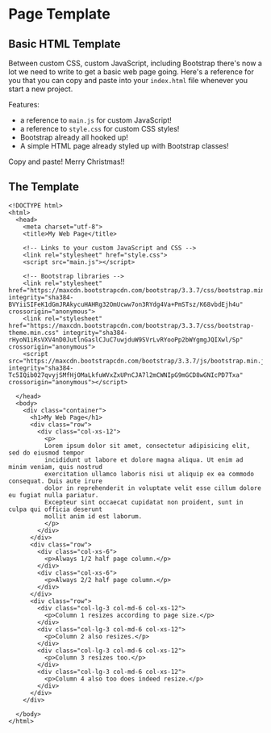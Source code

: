 # Page Template

## Basic HTML Template

Between custom CSS, custom JavaScript, including Bootstrap there's now a lot we need to write to get a basic web page going. Here's a reference for you that you can copy and paste into your `index.html` file whenever you start a new project.

Features:

* a reference to `main.js` for custom JavaScript!
* a reference to `style.css` for custom CSS styles!
* Bootstrap already all hooked up!
* A simple HTML page already styled up with Bootstrap classes!

Copy and paste! Merry Christmas!!

## The Template

```markup
<!DOCTYPE html>
<html>
  <head>
    <meta charset="utf-8">
    <title>My Web Page</title>

    <!-- Links to your custom JavaScript and CSS -->
    <link rel="stylesheet" href="style.css">
    <script src="main.js"></script>

    <!-- Bootstrap libraries -->
    <link rel="stylesheet" href="https://maxcdn.bootstrapcdn.com/bootstrap/3.3.7/css/bootstrap.min.css" integrity="sha384-BVYiiSIFeK1dGmJRAkycuHAHRg32OmUcww7on3RYdg4Va+PmSTsz/K68vbdEjh4u" crossorigin="anonymous">
    <link rel="stylesheet" href="https://maxcdn.bootstrapcdn.com/bootstrap/3.3.7/css/bootstrap-theme.min.css" integrity="sha384-rHyoN1iRsVXV4nD0JutlnGaslCJuC7uwjduW9SVrLvRYooPp2bWYgmgJQIXwl/Sp" crossorigin="anonymous">
    <script src="https://maxcdn.bootstrapcdn.com/bootstrap/3.3.7/js/bootstrap.min.js" integrity="sha384-Tc5IQib027qvyjSMfHjOMaLkfuWVxZxUPnCJA7l2mCWNIpG9mGCD8wGNIcPD7Txa" crossorigin="anonymous"></script>

  </head>
  <body>
    <div class="container">
      <h1>My Web Page</h1>
      <div class="row">
        <div class="col-xs-12">
          <p>
          Lorem ipsum dolor sit amet, consectetur adipisicing elit, sed do eiusmod tempor
          incididunt ut labore et dolore magna aliqua. Ut enim ad minim veniam, quis nostrud
          exercitation ullamco laboris nisi ut aliquip ex ea commodo consequat. Duis aute irure
          dolor in reprehenderit in voluptate velit esse cillum dolore eu fugiat nulla pariatur.
          Excepteur sint occaecat cupidatat non proident, sunt in culpa qui officia deserunt
          mollit anim id est laborum.
          </p>
        </div>
      </div>
      <div class="row">
        <div class="col-xs-6">
          <p>Always 1/2 half page column.</p>
        </div>
        <div class="col-xs-6">
          <p>Always 2/2 half page column.</p>
        </div>
      </div>
      <div class="row">
        <div class="col-lg-3 col-md-6 col-xs-12">
          <p>Column 1 resizes according to page size.</p>
        </div>
        <div class="col-lg-3 col-md-6 col-xs-12">
          <p>Column 2 also resizes.</p>
        </div>
        <div class="col-lg-3 col-md-6 col-xs-12">
          <p>Column 3 resizes too.</p>
        </div>
        <div class="col-lg-3 col-md-6 col-xs-12">
          <p>Column 4 also too does indeed resize.</p>
        </div>
      </div>
    </div>

  </body>
</html>
```

